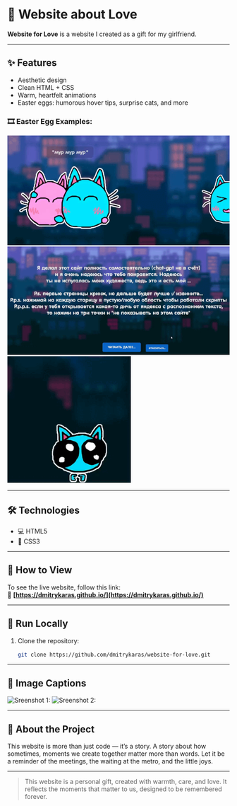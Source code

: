 # 💖 Website about Love

**Website for Love** is a website I created as a gift for my girlfriend.  

---

## ✨ Features

- Aesthetic design  
- Clean HTML + CSS  
- Warm, heartfelt animations  
- Easter eggs: humorous hover tips, surprise cats, and more

### 🎞️ Easter Egg Examples:

![Easter Egg 1](static/images/extra/1.gif)  
![Easter Egg 2](static/images/extra/2.gif)  
![Easter Egg 3](static/images/extra/3.gif)

---

## 🛠️ Technologies

- 💻 HTML5  
- 🎨 CSS3

---

## 🚀 How to View

To see the live website, follow this link:  
🔗 **[https://dmitrykaras.github.io/](https://dmitrykaras.github.io/)**

---

## 🧪 Run Locally

1. Clone the repository:
   ```bash
   git clone https://github.com/dmitrykaras/website-for-love.git

---

## 📌 Image Captions

![Sreenshot 1:](static/images/extra/4.png)
![Sreenshot 2:](static/images/extra/5.png)

---

## 🌹  About the Project

This website is more than just code — it’s a story.
A story about how sometimes, moments we create together matter more than words.
Let it be a reminder of the meetings, the waiting at the metro, and the little joys.

---

> This website is a personal gift, created with warmth, care, and love.
> It reflects the moments that matter to us, designed to be remembered forever.
